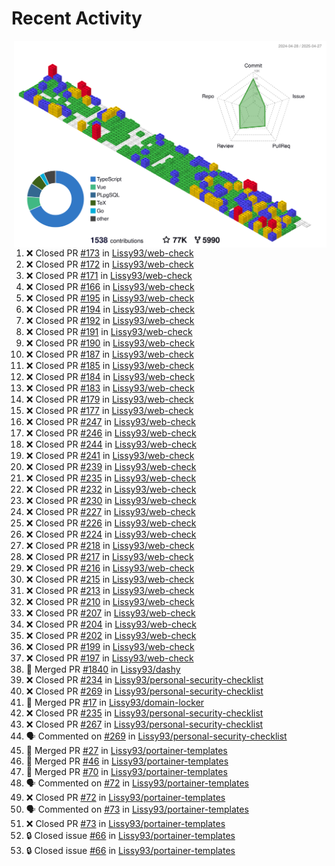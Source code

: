 # Recent Activity

<!-- Summary card -->
<a href="https://github.com/Lissy93/Lissy93/blob/master/METRICS.md">
  <img
    align="right"
    width="500"
    alt="Profile data, generated with yoshi389111/github-profile-3d-contrib"
    src="https://raw.githubusercontent.com/Lissy93/Lissy93/master/profile-3d-contrib/profile-gitblock.svg"
  />
</a>

<!--START_SECTION:activity-->
1. ❌ Closed PR [#173](https://github.com/Lissy93/web-check/pull/173) in [Lissy93/web-check](https://github.com/Lissy93/web-check)
2. ❌ Closed PR [#172](https://github.com/Lissy93/web-check/pull/172) in [Lissy93/web-check](https://github.com/Lissy93/web-check)
3. ❌ Closed PR [#171](https://github.com/Lissy93/web-check/pull/171) in [Lissy93/web-check](https://github.com/Lissy93/web-check)
4. ❌ Closed PR [#166](https://github.com/Lissy93/web-check/pull/166) in [Lissy93/web-check](https://github.com/Lissy93/web-check)
5. ❌ Closed PR [#195](https://github.com/Lissy93/web-check/pull/195) in [Lissy93/web-check](https://github.com/Lissy93/web-check)
6. ❌ Closed PR [#194](https://github.com/Lissy93/web-check/pull/194) in [Lissy93/web-check](https://github.com/Lissy93/web-check)
7. ❌ Closed PR [#192](https://github.com/Lissy93/web-check/pull/192) in [Lissy93/web-check](https://github.com/Lissy93/web-check)
8. ❌ Closed PR [#191](https://github.com/Lissy93/web-check/pull/191) in [Lissy93/web-check](https://github.com/Lissy93/web-check)
9. ❌ Closed PR [#190](https://github.com/Lissy93/web-check/pull/190) in [Lissy93/web-check](https://github.com/Lissy93/web-check)
10. ❌ Closed PR [#187](https://github.com/Lissy93/web-check/pull/187) in [Lissy93/web-check](https://github.com/Lissy93/web-check)
11. ❌ Closed PR [#185](https://github.com/Lissy93/web-check/pull/185) in [Lissy93/web-check](https://github.com/Lissy93/web-check)
12. ❌ Closed PR [#184](https://github.com/Lissy93/web-check/pull/184) in [Lissy93/web-check](https://github.com/Lissy93/web-check)
13. ❌ Closed PR [#183](https://github.com/Lissy93/web-check/pull/183) in [Lissy93/web-check](https://github.com/Lissy93/web-check)
14. ❌ Closed PR [#179](https://github.com/Lissy93/web-check/pull/179) in [Lissy93/web-check](https://github.com/Lissy93/web-check)
15. ❌ Closed PR [#177](https://github.com/Lissy93/web-check/pull/177) in [Lissy93/web-check](https://github.com/Lissy93/web-check)
16. ❌ Closed PR [#247](https://github.com/Lissy93/web-check/pull/247) in [Lissy93/web-check](https://github.com/Lissy93/web-check)
17. ❌ Closed PR [#246](https://github.com/Lissy93/web-check/pull/246) in [Lissy93/web-check](https://github.com/Lissy93/web-check)
18. ❌ Closed PR [#244](https://github.com/Lissy93/web-check/pull/244) in [Lissy93/web-check](https://github.com/Lissy93/web-check)
19. ❌ Closed PR [#241](https://github.com/Lissy93/web-check/pull/241) in [Lissy93/web-check](https://github.com/Lissy93/web-check)
20. ❌ Closed PR [#239](https://github.com/Lissy93/web-check/pull/239) in [Lissy93/web-check](https://github.com/Lissy93/web-check)
21. ❌ Closed PR [#235](https://github.com/Lissy93/web-check/pull/235) in [Lissy93/web-check](https://github.com/Lissy93/web-check)
22. ❌ Closed PR [#232](https://github.com/Lissy93/web-check/pull/232) in [Lissy93/web-check](https://github.com/Lissy93/web-check)
23. ❌ Closed PR [#230](https://github.com/Lissy93/web-check/pull/230) in [Lissy93/web-check](https://github.com/Lissy93/web-check)
24. ❌ Closed PR [#227](https://github.com/Lissy93/web-check/pull/227) in [Lissy93/web-check](https://github.com/Lissy93/web-check)
25. ❌ Closed PR [#226](https://github.com/Lissy93/web-check/pull/226) in [Lissy93/web-check](https://github.com/Lissy93/web-check)
26. ❌ Closed PR [#224](https://github.com/Lissy93/web-check/pull/224) in [Lissy93/web-check](https://github.com/Lissy93/web-check)
27. ❌ Closed PR [#218](https://github.com/Lissy93/web-check/pull/218) in [Lissy93/web-check](https://github.com/Lissy93/web-check)
28. ❌ Closed PR [#217](https://github.com/Lissy93/web-check/pull/217) in [Lissy93/web-check](https://github.com/Lissy93/web-check)
29. ❌ Closed PR [#216](https://github.com/Lissy93/web-check/pull/216) in [Lissy93/web-check](https://github.com/Lissy93/web-check)
30. ❌ Closed PR [#215](https://github.com/Lissy93/web-check/pull/215) in [Lissy93/web-check](https://github.com/Lissy93/web-check)
31. ❌ Closed PR [#213](https://github.com/Lissy93/web-check/pull/213) in [Lissy93/web-check](https://github.com/Lissy93/web-check)
32. ❌ Closed PR [#210](https://github.com/Lissy93/web-check/pull/210) in [Lissy93/web-check](https://github.com/Lissy93/web-check)
33. ❌ Closed PR [#207](https://github.com/Lissy93/web-check/pull/207) in [Lissy93/web-check](https://github.com/Lissy93/web-check)
34. ❌ Closed PR [#204](https://github.com/Lissy93/web-check/pull/204) in [Lissy93/web-check](https://github.com/Lissy93/web-check)
35. ❌ Closed PR [#202](https://github.com/Lissy93/web-check/pull/202) in [Lissy93/web-check](https://github.com/Lissy93/web-check)
36. ❌ Closed PR [#199](https://github.com/Lissy93/web-check/pull/199) in [Lissy93/web-check](https://github.com/Lissy93/web-check)
37. ❌ Closed PR [#197](https://github.com/Lissy93/web-check/pull/197) in [Lissy93/web-check](https://github.com/Lissy93/web-check)
38. 🎉 Merged PR [#1840](https://github.com/Lissy93/dashy/pull/1840) in [Lissy93/dashy](https://github.com/Lissy93/dashy)
39. ❌ Closed PR [#234](https://github.com/Lissy93/personal-security-checklist/pull/234) in [Lissy93/personal-security-checklist](https://github.com/Lissy93/personal-security-checklist)
40. ❌ Closed PR [#269](https://github.com/Lissy93/personal-security-checklist/pull/269) in [Lissy93/personal-security-checklist](https://github.com/Lissy93/personal-security-checklist)
41. 🎉 Merged PR [#17](https://github.com/Lissy93/domain-locker/pull/17) in [Lissy93/domain-locker](https://github.com/Lissy93/domain-locker)
42. ❌ Closed PR [#235](https://github.com/Lissy93/personal-security-checklist/pull/235) in [Lissy93/personal-security-checklist](https://github.com/Lissy93/personal-security-checklist)
43. ❌ Closed PR [#267](https://github.com/Lissy93/personal-security-checklist/pull/267) in [Lissy93/personal-security-checklist](https://github.com/Lissy93/personal-security-checklist)
44. 🗣 Commented on [#269](https://github.com/Lissy93/personal-security-checklist/issues/269) in [Lissy93/personal-security-checklist](https://github.com/Lissy93/personal-security-checklist)
45. 🎉 Merged PR [#27](https://github.com/Lissy93/portainer-templates/pull/27) in [Lissy93/portainer-templates](https://github.com/Lissy93/portainer-templates)
46. 🎉 Merged PR [#46](https://github.com/Lissy93/portainer-templates/pull/46) in [Lissy93/portainer-templates](https://github.com/Lissy93/portainer-templates)
47. 🎉 Merged PR [#70](https://github.com/Lissy93/portainer-templates/pull/70) in [Lissy93/portainer-templates](https://github.com/Lissy93/portainer-templates)
48. 🗣 Commented on [#72](https://github.com/Lissy93/portainer-templates/issues/72) in [Lissy93/portainer-templates](https://github.com/Lissy93/portainer-templates)
49. ❌ Closed PR [#72](https://github.com/Lissy93/portainer-templates/pull/72) in [Lissy93/portainer-templates](https://github.com/Lissy93/portainer-templates)
50. 🗣 Commented on [#73](https://github.com/Lissy93/portainer-templates/issues/73) in [Lissy93/portainer-templates](https://github.com/Lissy93/portainer-templates)
51. ❌ Closed PR [#73](https://github.com/Lissy93/portainer-templates/pull/73) in [Lissy93/portainer-templates](https://github.com/Lissy93/portainer-templates)
52. 🔒 Closed issue [#66](https://github.com/Lissy93/portainer-templates/issues/66) in [Lissy93/portainer-templates](https://github.com/Lissy93/portainer-templates)
53. 🔒 Closed issue [#66](https://github.com/Lissy93/portainer-templates/issues/66) in [Lissy93/portainer-templates](https://github.com/Lissy93/portainer-templates)
<!--END_SECTION:activity-->
